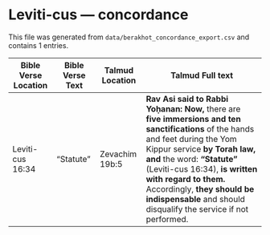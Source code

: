# Leviti-cus — concordance

This file was generated from `data/berakhot_concordance_export.csv` and contains 1 entries.

| Bible Verse Location | Bible Verse Text | Talmud Location | Talmud Full text |
|---|---|---|---|
| Leviti-cus 16:34 | “Statute” | Zevachim 19b:5 | <b>Rav Asi said to Rabbi Yoḥanan: Now,</b> there are <b>five immersions and ten sanctifications</b> of the hands and feet during the Yom Kippur service <b>by Torah law, and</b> the word: <b>“Statute”</b> (Leviti-cus 16:34), <b>is written with regard to them.</b> Accordingly, <b>they should be indispensable</b> and should disqualify the service if not performed. |
